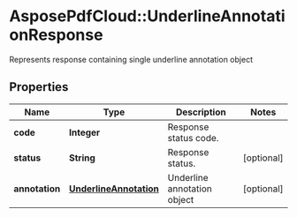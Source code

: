 ﻿# AsposePdfCloud::UnderlineAnnotationResponse
Represents response containing single underline annotation object

## Properties
Name | Type | Description | Notes
------------ | ------------- | ------------- | -------------
**code** | **Integer** | Response status code. | 
**status** | **String** | Response status. | [optional] 
**annotation** | [**UnderlineAnnotation**](UnderlineAnnotation.md) | Underline annotation object | [optional] 


